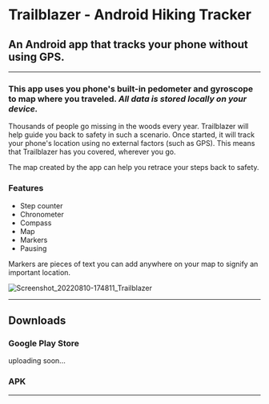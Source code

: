# Trailblazer - Android Hiking Tracker
## An Android app that tracks your phone without using GPS.
-----
### This app uses you phone's built-in pedometer and gyroscope to map where you traveled. *All data is stored locally on your device.*

Thousands of people go missing in the woods every year. Trailblazer will help guide you back to safety in such a scenario.
Once started, it will track your phone's location using no external factors (such as GPS). This means that Trailblazer has you covered, wherever you go.

The map created by the app can help you retrace your steps back to safety.

### Features
 - Step counter
 - Chronometer
 - Compass
 - Map
 - Markers
 - Pausing
 
Markers are pieces of text you can add anywhere on your map to signify an important location.

![Screenshot_20220810-174811_Trailblazer](https://user-images.githubusercontent.com/67977174/184229747-ef996129-dc57-41ff-88ae-91efe4bdee79.jpg)

------

## Downloads

### Google Play Store
uploading soon...
### APK
 ---
